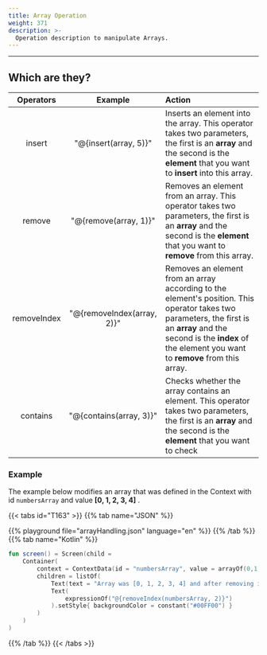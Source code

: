 ```yaml
---
title: Array Operation
weight: 371
description: >-
  Operation description to manipulate Arrays.
---
```


---

## Which are they?

| Operators | Example | Action |
| :---: | :---: | :--- |
| insert | "@{insert\(array, 5\)}" | Inserts an element into the array. This operator takes two parameters, the first is an **array** and the second is the **element** that you want to **insert** into this array. |
| remove | "@{remove\(array, 1\)}" | Removes an element from an array. This operator takes two parameters, the first is an **array** and the second is the **element** that you want to **remove** from this array. |
| removeIndex | "@{removeIndex\(array, 2\)}" | Removes an element from an array according to the element's position. This operator takes two parameters, the first is an **array** and the second is the **index** of the element you want to **remove** from this array. |
| contains | "@{contains\(array, 3\)}" | Checks whether the array contains an element. This operator takes two parameters, the first is an **array** and the second is the **element** that you want to check |

### Example

The example below modifies an array that was defined in the Context with id `numbersArray` and value **\[0, 1, 2, 3, 4\]** .

{{< tabs id="T163" >}}
{{% tab name="JSON" %}}
<!-- json-playground:arrayHandling.json
{
  "_beagleComponent_" : "beagle:screenComponent",
  "child" : {
    "_beagleComponent_" : "beagle:container",
    "children" : [ {
      "_beagleComponent_" : "beagle:text",
      "text" : "Array was [0, 1, 2, 3, 4] and after removing index 2 now is: "
    }, {
      "_beagleComponent_" : "beagle:text",
      "text" : "@{removeIndex(numbersArray, 2)}",
      "style" : {
        "backgroundColor" : "#00FF00"
      }
    } ],
    "context" : {
      "id" : "numbersArray",
      "value" : [ 0, 1, 2, 3, 4 ]
    }
  }
}
-->
{{% playground file="arrayHandling.json" language="en" %}}
{{% /tab %}}
{{% tab name="Kotlin" %}}

```kotlin
fun screen() = Screen(child = 
    Container(
        context = ContextData(id = "numbersArray", value = arrayOf(0,1,2,3,4)),
        children = listOf(
            Text(text = "Array was [0, 1, 2, 3, 4] and after removing index 2 now is: "),
            Text(
                expressionOf("@{removeIndex(numbersArray, 2)}")
            ).setStyle{ backgroundColor = constant("#00FF00") }
        )
    )
)
```

{{% /tab %}}
{{< /tabs >}}
